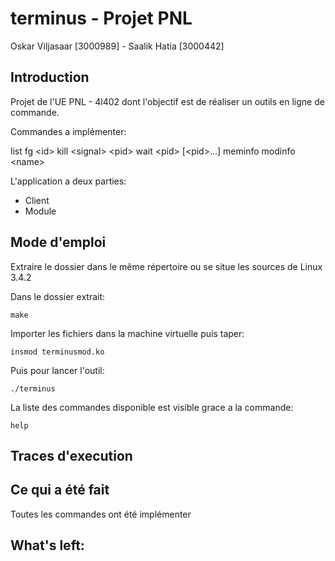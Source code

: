 # terminus - Projet PNL

Oskar Viljasaar [3000989] - Saalik Hatia [3000442]

## Introduction

Projet de l'UE PNL - 4l402 dont l'objectif est de réaliser un outils en ligne de commande.

Commandes a implémenter:

list
fg \<id\>
kill \<signal\> \<pid\>
wait \<pid\> \[\<pid\>...\]
meminfo
modinfo \<name\>

L'application a deux parties:
- Client
- Module

## Mode d'emploi

Extraire le dossier dans le même répertoire ou se situe les sources de Linux 3.4.2

Dans le dossier extrait:
<pre><code>make</code></pre>

Importer les fichiers dans la machine virtuelle puis taper:
<pre><code>insmod terminusmod.ko</code></pre>

Puis pour lancer l'outil:
<pre><code>./terminus</code></pre>

La liste des commandes disponible est visible grace a la commande:
<pre><code>help</code></pre>

## Traces d'execution


## Ce qui a été fait

Toutes les commandes ont été implémenter 

## What's left:


